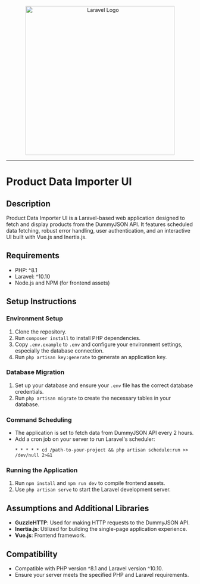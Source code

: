 <p align="center"><a href="https://laravel.com" target="_blank"><img src="https://raw.githubusercontent.com/laravel/art/master/logo-lockup/5%20SVG/2%20CMYK/1%20Full%20Color/laravel-logolockup-cmyk-red.svg" width="400" alt="Laravel Logo"></a></p>

---

# Product Data Importer UI

## Description

Product Data Importer UI is a Laravel-based web application designed to fetch and display products from the DummyJSON API. It features scheduled data fetching, robust error handling, user authentication, and an interactive UI built with Vue.js and Inertia.js.

## Requirements

- PHP: ^8.1
- Laravel: ^10.10
- Node.js and NPM (for frontend assets)

## Setup Instructions

### Environment Setup

1. Clone the repository.
2. Run `composer install` to install PHP dependencies.
3. Copy `.env.example` to `.env` and configure your environment settings, especially the database connection.
4. Run `php artisan key:generate` to generate an application key.

### Database Migration

1. Set up your database and ensure your `.env` file has the correct database credentials.
2. Run `php artisan migrate` to create the necessary tables in your database.

### Command Scheduling

- The application is set to fetch data from DummyJSON API every 2 hours.
- Add a cron job on your server to run Laravel's scheduler:
  ```
  * * * * * cd /path-to-your-project && php artisan schedule:run >> /dev/null 2>&1
  ```

### Running the Application

1. Run `npm install` and `npm run dev` to compile frontend assets.
2. Use `php artisan serve` to start the Laravel development server.

## Assumptions and Additional Libraries

- **GuzzleHTTP**: Used for making HTTP requests to the DummyJSON API.
- **Inertia.js**: Utilized for building the single-page application experience.
- **Vue.js**: Frontend framework.

## Compatibility

- Compatible with PHP version ^8.1 and Laravel version ^10.10.
- Ensure your server meets the specified PHP and Laravel requirements.
